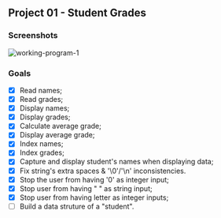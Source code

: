 ## Project 01 - Student Grades
### Screenshots
![working-program-1](https://i.imgur.com/apGHkPl.png)

### Goals
- [x] Read names;
- [x] Read grades;
- [x] Display names;
- [x] Display grades;
- [x] Calculate average grade;
- [x] Display average grade;
- [x] Index names;
- [x] Index grades;
- [x] Capture and display student's names when displaying data;
- [x] Fix string's extra spaces & '\0'/'\n' inconsistencies.
- [x] Stop the user from having '0' as integer input;
- [x] Stop user from having " " as string input;
- [x] Stop user from having letter as integer inputs;
- [ ] Build a data struture of a "student".